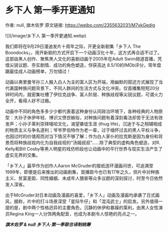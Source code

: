 # 乡下人 第一季开更通知

作者: null, 旗木佐罗
原文链接: https://weibo.com/2355632031/M7xkGedig

![](/image/乡下人 第一季开更通知.webp)

我们即将在9月29日漫迪发片十周年之际，开更全新剧集「乡下人 The Boondocks」，用开新剧的方式开启下一个动画汉化十年，这方式再合适不过了。这部由黑人创作、聚焦黑人文化的喜剧动画于2005年在Adult Swim频道首播，凭借尖锐议题、夯实剧情、成功的角色塑造，俘获高达 8.5/10的IMDb评分，常年盘踞最佳成人动画榜单，万勿错过！

动画以弗里曼爷孙三人搬入白人为主的富人区为开端，用幽默的叙述方式展现了当代美国种族问题背景下，不同人群间的生活方式与文化冲突。仅首播集短短20分钟时间内，就密集吐槽了伊拉克战争、富人阶层、种族歧视等尖锐议题，可谓火力全开，看得人好不过瘾。

动画中不同的角色多多少少都代表着这种身份认同政治环境下，各种经典的人物原型：大孙子休伊年轻、博识又愤世嫉俗，对种族问题有着深刻看法却苦于无法有效发声；小孙子莱利崇拜嘻哈文化，渴望暴徒生涯 (thug life)，沉迷于与之相辅相成的物质主义与争名逐利；爷爷罗伯特作为老一辈，过于缅怀过去的黑人平权斗争，也因过时的价值观而对当下情况不够了解；作为白人家仆的拉克斯是因为身份和背景而将种族歧视内化为自我歧视的“汤姆叔叔”……除了典型的虚构角色塑造，对R. Kelly和Bill Cosby等黑人明星的戏仿桥段也让动画中的平行世界与现实生活产生了虚实无界的交集。

「乡下人」最早作为创作人Aaron McGruder的报纸连环漫画问世，可追溯至1999年，即便是后来推出的动画剧集，首播距今也已有17年之久，但片中对种族主义、贫富差距、同性婚姻、未成年人猥亵等众多议题的深刻探讨，时至今日依然发人深省。

出于McGruder对日本动画及漫画的喜爱，「乡下人」动画及漫画均承袭了日式画风，据称，片中的打斗场景深受「星际牛仔」和「混沌武士」的启发。另外值得一提的是，剧中两个性格迥异的主要角色，沉静的休伊和暴躁的莱利，由黑人女性演员Regina King一人分饰两角配音，也成为本剧令人惊艳的亮点之一。

***旗木佐罗 & null
乡下人·第一季联合译制统筹***